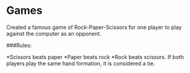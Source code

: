 # Games

Created a famous game of Rock-Paper-Scissors for one player to play against the computer as an opponent.

###Rules:

*Scissors beats paper *Paper beats rock *Rock beats scissors. If both players play the same hand formation, it is considered a tie.
